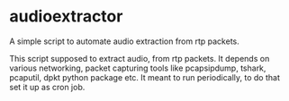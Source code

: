 audioextractor
==============

A simple script to automate audio extraction from rtp packets.

This script supposed to extract audio, from rtp packets.
It depends on various networking, packet capturing tools
like pcapsipdump, tshark, pcaputil, dpkt python package etc.
It meant to run periodically, to do that set it up as cron
job.
